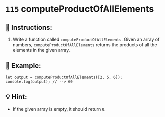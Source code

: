 # `115` computeProductOfAllElements

## 📝 Instructions:

1. Write a function called `computeProductOfAllElements`. Given an array of numbers, `computeProductOfAllElements` returns the products of all the elements in the given array.

## 📎 Example:

```Js
let output = computeProductOfAllElements([2, 5, 6]);
console.log(output); // --> 60
```

## 💡 Hint:

+ If the given array is empty, it should return `0`.
